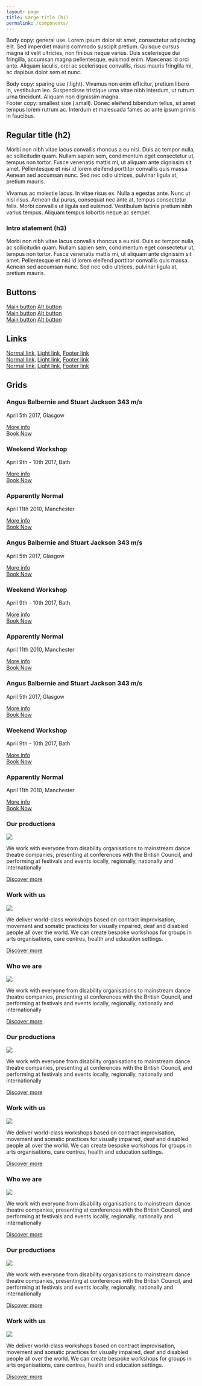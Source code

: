 ```yaml
---
layout: page
title: Large title (h1)
permalink: /components/
---
```


Body copy: general use. Lorem ipsum dolor sit amet, consectetur adipiscing elit. Sed imperdiet mauris commodo suscipit pretium. Quisque cursus magna id velit ultricies, non finibus neque varius. Duis scelerisque dui fringilla, accumsan magna pellentesque, euismod enim. Maecenas id orci ante. Aliquam iaculis, orci ac scelerisque convallis, risus mauris fringilla mi, ac dapibus dolor sem et nunc.

<div class="light">
Body copy: sparing use (.light). Vivamus non enim efficitur, pretium libero in, vestibulum leo. Suspendisse tristique urna vitae nibh interdum, ut rutrum urna tincidunt. Aliquam non dignissim magna.
</div>

<div class="small">
Footer copy: smallest size (.small). Donec eleifend bibendum tellus, sit amet tempus lorem rutrum ac. Interdum et malesuada fames ac ante ipsum primis in faucibus.
</div>

## Regular title (h2)

Morbi non nibh vitae lacus convallis rhoncus a eu nisi. Duis ac tempor nulla, ac sollicitudin quam. Nullam sapien sem, condimentum eget consectetur ut, tempus non tortor. Fusce venenatis mattis mi, ut aliquam ante dignissim sit amet. Pellentesque et nisi id lorem eleifend porttitor convallis quis massa. Aenean sed accumsan nunc. Sed nec odio ultrices, pulvinar ligula at, pretium mauris.

Vivamus ac molestie lacus. In vitae risus ex. Nulla a egestas ante. Nunc ut nisl risus. Aenean dui purus, consequat nec ante at, tempus consectetur felis. Morbi convallis ut ligula sed euismod. Vestibulum lacinia pretium nibh varius tempus. Aliquam tempus lobortis neque ac semper.


### Intro statement (h3)

Morbi non nibh vitae lacus convallis rhoncus a eu nisi. Duis ac tempor nulla, ac sollicitudin quam. Nullam sapien sem, condimentum eget consectetur ut, tempus non tortor. Fusce venenatis mattis mi, ut aliquam ante dignissim sit amet. Pellentesque et nisi id lorem eleifend porttitor convallis quis massa. Aenean sed accumsan nunc. Sed nec odio ultrices, pulvinar ligula at, pretium mauris.

## Buttons

<div class="row">
  <a class="btn" href="#">Main button</a>
  <a class="btn btn--alt" href="#">Alt button</a>
</div>

<div class="row t-2">
  <a class="btn" href="#">Main button</a>
  <a class="btn btn--alt" href="#">Alt button</a>
</div>

<div class="row t-3">
  <a class="btn" href="#">Main button</a>
  <a class="btn btn--alt" href="#">Alt button</a>
</div>

## Links

<div class="row">
  <a href="#">Normal link</a>, <span class="light"><a href="#">Light link</a></span>, <span class="small"><a href="#">Footer link</a></span>
</div>

<div class="row t-2">
  <a href="#">Normal link</a>, <span class="light"><a href="#">Light link</a></span>, <span class="small"><a href="#">Footer link</a></span>
</div>

<div class="row t-3">
  <a href="#">Normal link</a>, <span class="light"><a href="#">Light link</a></span>, <span class="small"><a href="#">Footer link</a></span>
</div>

## Grids

<div class="grid grid--event">
  <div class="grid__item">
    <div class="event__wrapper">
      <div class="event__info">
        <h3>Angus Balbernie and Stuart Jackson 343 m/s</h3>
        <p>April 5th 2017, Glasgow</p>
      </div>
      <div class="event__more">
        <a href="#" class="btn btn--alt">More info</a>
      </div>
      <div class="event__book">
        <a href="#" class="btn">Book Now</a>
      </div>
    </div>
  </div>
  <div class="grid__item">
    <div class="event__info">
      <h3>Weekend Workshop</h3>
      <p>April 9th - 10th 2017, Bath</p>
    </div>
    <div class="event__more">
      <a href="#" class="btn btn--alt">More info</a>
    </div>
    <div class="event__book">
      <a href="#" class="btn">Book Now</a>
    </div>
  </div>
  <div class="grid__item">
    <div class="event__info">
      <h3>Apparently Normal</h3>
      <p>April 11th 2010, Manchester</p>
    </div>
    <div class="event__more">
      <a href="#" class="btn btn--alt">More info</a>
    </div>
    <div class="event__book">
      <a href="#" class="btn">Book Now</a>
    </div>
  </div>
  <div class="grid__item">
    <div class="event__info">
      <h3>Angus Balbernie and Stuart Jackson 343 m/s</h3>
      <p>April 5th 2017, Glasgow</p>
    </div>
    <div class="event__more">
      <a href="#" class="btn btn--alt">More info</a>
    </div>
    <div class="event__book">
      <a href="#" class="btn">Book Now</a>
    </div>
  </div>
  <div class="grid__item">
    <div class="event__info">
      <h3>Weekend Workshop</h3>
      <p>April 9th - 10th 2017, Bath</p>
    </div>
    <div class="event__more">
      <a href="#" class="btn btn--alt">More info</a>
    </div>
    <div class="event__book">
      <a href="#" class="btn">Book Now</a>
    </div>
  </div>
  <div class="grid__item">
    <div class="event__info">
      <h3>Apparently Normal</h3>
      <p>April 11th 2010, Manchester</p>
    </div>
    <div class="event__more">
      <a href="#" class="btn btn--alt">More info</a>
    </div>
    <div class="event__book">
      <a href="#" class="btn">Book Now</a>
    </div>
  </div>
  <div class="grid__item">
    <div class="event__info">
      <h3>Angus Balbernie and Stuart Jackson 343 m/s</h3>
      <p>April 5th 2017, Glasgow</p>
    </div>
    <div class="event__more">
      <a href="#" class="btn btn--alt">More info</a>
    </div>
    <div class="event__book">
      <a href="#" class="btn">Book Now</a>
    </div>
  </div>
  <div class="grid__item">
    <div class="event__info">
      <h3>Weekend Workshop</h3>
      <p>April 9th - 10th 2017, Bath</p>
    </div>
    <div class="event__more">
      <a href="#" class="btn btn--alt">More info</a>
    </div>
    <div class="event__book">
      <a href="#" class="btn">Book Now</a>
    </div>
  </div>
  <div class="grid__item">
    <div class="event__info">
      <h3>Apparently Normal</h3>
      <p>April 11th 2010, Manchester</p>
    </div>
    <div class="event__more">
      <a href="#" class="btn btn--alt">More info</a>
    </div>
    <div class="event__book">
      <a href="#" class="btn">Book Now</a>
    </div>
  </div>
</div>

<div class="grid grid--3">
  <div class="grid__item">
    <h3>Our productions</h3>
    <img src="http://placehold.it/350x200">
    <p>We work with everyone from disability organisations to mainstream dance theatre companies, presenting at conferences with the British Council, and performing at festivals and events locally, regionally, nationally and internationally</p>
    <a href="#" class="btn">Discover more</a>
  </div>
  <div class="grid__item">
    <h3>Work with us</h3>
    <img src="http://placehold.it/350x200">
    <p>We deliver world-class workshops based on contract improvisation, movement and somatic practices for visually impaired, deaf and disabled people all over the world. We can create bespoke workshops for groups in arts organisations, care centres, health and education settings.</p>
    <a href="#" class="btn">Discover more</a>
  </div>
  <div class="grid__item">
    <h3>Who we are</h3>
    <img src="http://placehold.it/350x200">
    <p>We work with everyone from disability organisations to mainstream dance theatre companies, presenting at conferences with the British Council, and performing at festivals and events locally, regionally, nationally and internationally</p>
    <a href="#" class="btn">Discover more</a>
  </div>
  <div class="grid__item">
    <h3>Our productions</h3>
    <img src="http://placehold.it/350x200">
    <p>We work with everyone from disability organisations to mainstream dance theatre companies, presenting at conferences with the British Council, and performing at festivals and events locally, regionally, nationally and internationally</p>
    <a href="#" class="btn">Discover more</a>
  </div>
  <div class="grid__item">
    <h3>Work with us</h3>
    <img src="http://placehold.it/350x200">
    <p>We deliver world-class workshops based on contract improvisation, movement and somatic practices for visually impaired, deaf and disabled people all over the world. We can create bespoke workshops for groups in arts organisations, care centres, health and education settings.</p>
    <a href="#" class="btn">Discover more</a>
  </div>
  <div class="grid__item">
    <h3>Who we are</h3>
    <img src="http://placehold.it/350x200">
    <p>We work with everyone from disability organisations to mainstream dance theatre companies, presenting at conferences with the British Council, and performing at festivals and events locally, regionally, nationally and internationally</p>
    <a href="#" class="btn">Discover more</a>
  </div>
  <div class="grid__item">
    <h3>Our productions</h3>
    <img src="http://placehold.it/350x200">
    <p>We work with everyone from disability organisations to mainstream dance theatre companies, presenting at conferences with the British Council, and performing at festivals and events locally, regionally, nationally and internationally</p>
    <a href="#" class="btn">Discover more</a>
  </div>
  <div class="grid__item">
    <h3>Work with us</h3>
    <img src="http://placehold.it/350x200">
    <p>We deliver world-class workshops based on contract improvisation, movement and somatic practices for visually impaired, deaf and disabled people all over the world. We can create bespoke workshops for groups in arts organisations, care centres, health and education settings.</p>
    <a href="#" class="btn">Discover more</a>
  </div>
</div>
